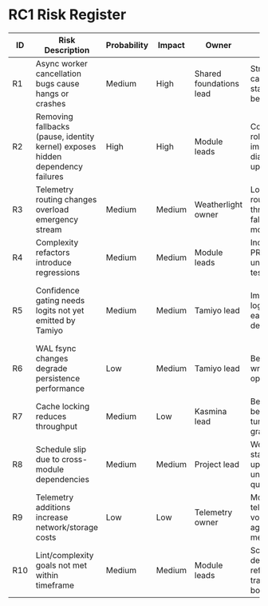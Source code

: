 # RC1 Risk Register

| ID | Risk Description | Probability | Impact | Owner | Mitigation | Contingency | Status |
|----|------------------|-------------|--------|-------|------------|-------------|--------|
| R1 | Async worker cancellation bugs cause hangs or crashes | Medium | High | Shared foundations lead | Stress test cancellation, staged rollout behind flag | Revert to threaded executors temporarily | Open |
| R2 | Removing fallbacks (pause, identity kernel) exposes hidden dependency failures | High | High | Module leads | Coordinate rollout, improve diagnostics, update docs | Re-enable fallback flags temporarily with logging | Open |
| R3 | Telemetry routing changes overload emergency stream | Medium | Medium | Weatherlight owner | Load-test routing, throttle fallback, monitor queue | Rollback routing change | Open |
| R4 | Complexity refactors introduce regressions | Medium | Medium | Module leads | Incremental PRs, extensive unit/integration tests | Partial rollback of refactor | Open |
| R5 | Confidence gating needs logits not yet emitted by Tamiyo | Medium | Medium | Tamiyo lead | Implement logits export early (WP-A2 dependency) | Temporarily fallback to conservative gate with telemetry warning | Open |
| R6 | WAL fsync changes degrade persistence performance | Low | Medium | Tamiyo lead | Benchmark writes, batch operations | Provide configuration toggle to disable fsync (dev only) | Open |
| R7 | Cache locking reduces throughput | Medium | Low | Kasmina lead | Benchmark before/after, tune lock granularity | Make cache locking optional per env | Open |
| R8 | Schedule slip due to cross-module dependencies | Medium | Medium | Project lead | Weekly sync, status tracker updates, unblock quickly | Reprioritize low-impact work packages | Open |
| R9 | Telemetry additions increase network/storage costs | Low | Low | Telemetry owner | Monitor telemetry volume, aggregate metrics | Disable noisy metrics | Open |
| R10 | Lint/complexity goals not met within timeframe | Medium | Medium | Module leads | Schedule dedicated refactor time, track in status board | Carryover to next milestone with explicit debt | Open |
